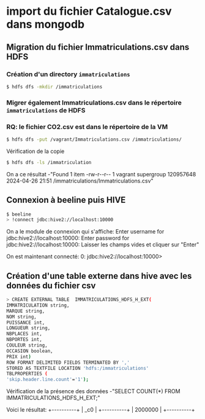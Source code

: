 # import du fichier Catalogue.csv dans mongodb

## Migration du fichier Immatriculations.csv dans HDFS

### Création d'un directory `immatriculations`
```bash
$ hdfs dfs -mkdir /immatriculations
```

### Migrer également Immatriculations.csv dans le répertoire `immatriculations` de HDFS
### RQ: le fichier CO2.csv est dans le répertoire de la VM
```bash
$ hdfs dfs -put /vagrant/Immatriculations.csv /immatriculations/
```

Vérification de la copie
```bash
$ hdfs dfs -ls /immatriculation
```
On a ce résultat
-"Found 1 item
-rw-r--r--   1 vagrant supergroup  120957648 2024-04-26 21:51 /immatriculations/Immatriculations.csv"

## Connexion à beeline puis HIVE

```bash
$ beeline
> !connect jdbc:hive2://localhost:10000
```

On a le module de connexion qui s'affiche:
    Enter username for jdbc:hive2://localhost:10000:
    Enter password for jdbc:hive2://localhost:10000:
Laisser les champs vides et cliquer sur "Enter"


On est maintenant connecté:
0: jdbc:hive2://localhost:10000>

## Création d'une table externe dans hive avec les données du fichier csv
```bash
> CREATE EXTERNAL TABLE  IMMATRICULATIONS_HDFS_H_EXT(
IMMATRICULATION string,
MARQUE string,
NOM string,
PUISSANCE int,
LONGUEUR string,
NBPLACES int,
NBPORTES int,
COULEUR string,
OCCASION boolean,
PRIX int)
ROW FORMAT DELIMITED FIELDS TERMINATED BY ','
STORED AS TEXTFILE LOCATION 'hdfs:/immatriculations'
TBLPROPERTIES (
'skip.header.line.count'='1');
```

Vérification de la présence des données
-"SELECT COUNT(*) FROM IMMATRICULATIONS_HDFS_H_EXT;"

Voici le résultat:
+----------+
|   _c0    |
+----------+
| 2000000  |
+----------+